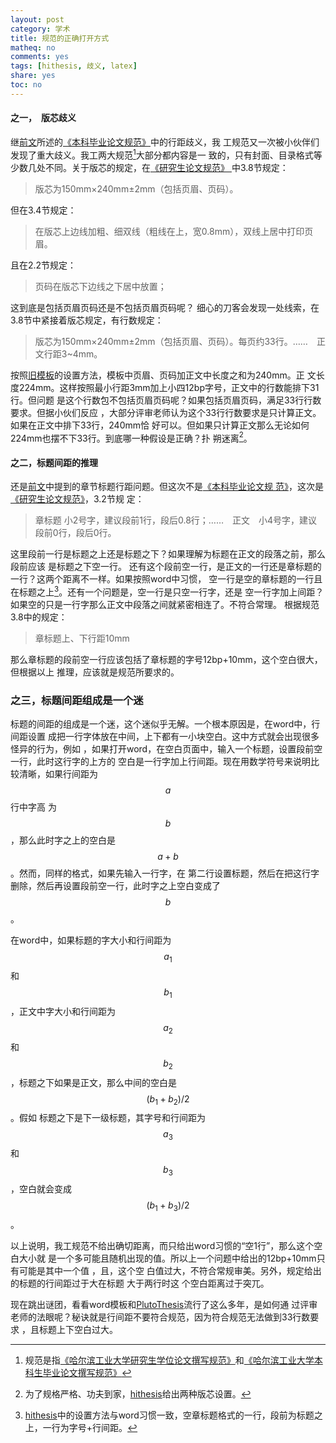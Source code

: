 ```yaml
---
layout: post
category: 学术
title: 规范的正确打开方式
matheq: no
comments: yes
tags: [hithesis, 歧义, latex]
share: yes
toc: no
---
```

#### 之一，　版芯歧义
继[前文][hithesishangjv]所述的[《本科毕业论文规范》][bachelorregulation]中的行距歧义，我
工规范又一次被小伙伴们发现了重大歧义。我工两大规范[^regulation]大部分都内容是一
致的，只有封面、目录格式等少数几处不同。关于版芯的规定，在[《研究生论文规范》
][masterregulation]中3.8节规定：

> 版芯为150mm×240mm±2mm（包括页眉、页码）。

但在3.4节规定：

> 在版芯上边线加粗、细双线（粗线在上，宽0.8mm），双线上居中打印页眉。

且在2.2节规定：

> 页码在版芯下边线之下居中放置；

这到底是包括页眉页码还是不包括页眉页码呢？
细心的刀客会发现一处线索，在3.8节中紧接着版芯规定，有行数规定：

> 版芯为150mm×240mm±2mm（包括页眉、页码）。每页约33行。……　正文行距3~4mm。

按照[旧模板][plutothesis]的设置方法，模板中页眉、页码加正文中长度之和为240mm。正
文长度224mm。这样按照最小行距3mm加上小四12bp字号，正文中的行数能排下31行。但问题
是这个行数包不包括页眉页码呢？如果包括页眉页码，满足33行行数要求。但据小伙们反应
，大部分评审老师认为这个33行行数要求是只计算正文。如果在正文中排下33行，240mm恰
好可以。但如果只计算正文那么无论如何224mm也摆不下33行。到底哪一种假设是正确？扑
朔迷离[^banxin]。


#### 之二，标题间距的推理
还是[前文][hithesishangjv]中提到的章节标题行距问题。但这次不是[《本科毕业论文规
范》][bachelorregulation]，这次是[《研究生论文规范》][masterregulation]，3.2节规
定：

> 章标题 小2号字，建议段前1行，段后0.8行；……　正文　小4号字，建议段前0行，段后0行。

这里段前一行是标题之上还是标题之下？如果理解为标题在正文的段落之前，那么段前应该
是标题之下空一行。 还有这个段前空一行，是正文的一行还是章标题的一行？这两个距离不一样。如果按照word中习惯，
空一行是空的章标题的一行且在标题之上[^chapterskip]。还有一个问题是，空一行是只空一行字，还是
空一行字加上间距？如果空的只是一行字那么正文中段落之间就紧密相连了。不符合常理。
根据规范3.8中的规定：

> 章标题上、下行距10mm

那么章标题的段前空一行应该包括了章标题的字号12bp+10mm，这个空白很大，但根据以上
推理，应该就是规范所要求的。

### 之三，标题间距组成是一个迷

标题的间距的组成是一个迷，这个迷似乎无解。一个根本原因是，在word中，行间距设置
成把一行字体放在中间，上下都有一小块空白。这中方式就会出现很多怪异的行为，例如
，如果打开word，在空白页面中，输入一个标题，设置段前空一行，此时这行字的上方的
空白是一行字加上行间距。现在用数学符号来说明比较清晰，如果行间距为$$a$$行中字高
为$$b$$，那么此时字之上的空白是$$a+b$$。然而，同样的格式，如果先输入一行字，在
第二行设置标题，然后在把这行字删除，然后再设置段前空一行，此时字之上空白变成了
$$b$$。

在word中，如果标题的字大小和行间距为$$a_1$$和$$b_1$$，正文中字大小和行间距为
$$a_2$$和$$b_2$$，标题之下如果是正文，那么中间的空白是$$(b_1 + b_2) / 2$$。假如
标题之下是下一级标题，其字号和行间距为$$a_3$$和$$b_3$$，空白就会变成$$(b_1 +
b_3) / 2$$。

以上说明，我工规范不给出确切距离，而只给出word习惯的“空1行”，那么这个空白大小就
是一个多可能且随机出现的值。所以上一个问题中给出的12bp+10mm只有可能是其中一个值
，且，这个空 白值过大，不符合常规审美。另外，规定给出的标题的行间距过于大在标题
大于两行时这 个空白距离过于突兀。

现在跳出谜团，看看word模板和[PlutoThesis][plutothesis]流行了这么多年，是如何通
过评审老师的法眼呢？秘诀就是行间距不要符合规范，因为符合规范无法做到33行数要求
，且标题上下空白过大。


[^regulation]: 规范是指[《哈尔滨工业大学研究生学位论文撰写规范》][masterregulation]和[《哈尔滨工业大学本科生毕业论文撰写规范》][bachelorregulation]
[^chapterskip]: [hithesis][hithesis]中的设置方法与word习惯一致，空章标题格式的一行，段前为标题之上，一行为字号+行间距。
[^banxin]: 为了规格严格、功夫到家，[hithesis][hithesis]给出两种版芯设置。

[bachelorregulation]: http://jwc.hit.edu.cn/2566/list.htm
[masterregulation]: http://hitgs.hit.edu.cn/aa/fd/c3425a109309/page.htm
[hithesishangjv]: http://yanshuo.name/cn/2017/06/hithesissiyuan/
[plutothesis]: https://github.com/dustincys/PlutoThesis
[hithesis]: https://github.com/dustincys/hithesis
